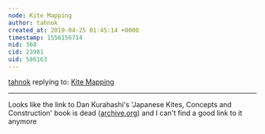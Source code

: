 ```yaml
---
node: Kite Mapping
author: tahnok
created_at: 2019-04-25 01:45:14 +0000
timestamp: 1556156714
nid: 368
cid: 23981
uid: 586163
---
```




[tahnok](../profile/tahnok) replying to: [Kite Mapping](../wiki/kite-mapping)

----
 Looks like the link to Dan Kurahashi's 'Japanese Kites, Concepts and Construction' book is dead ([archive.org](https://web.archive.org/web/20100105225138/http://www.worldkitemuseum.com:80/data/giftshopdata.html)) and I can't find a good link to it anymore